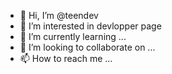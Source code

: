 - 👋 Hi, I’m @teendev
- 👀 I’m interested in devlopper page 
- 🌱 I’m currently learning ...
- 💞️ I’m looking to collaborate on ...
- 📫 How to reach me ...

<!---
teendev/teendev is a ✨ special ✨ repository because its `README.md` (this file) appears on your GitHub profile.
You can click the Preview link to take a look at your changes.
--->
